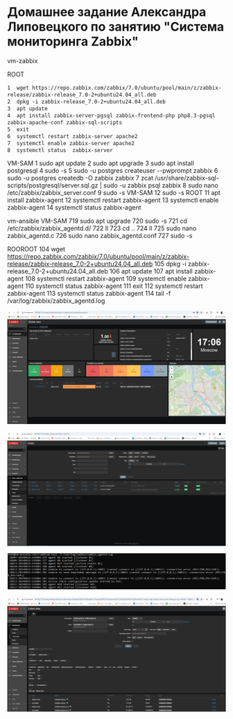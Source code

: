 # Домашнее задание Александра Липовецкого по занятию "Система мониторинга Zabbix"

vm-zabbix

ROOT

    1  wget https://repo.zabbix.com/zabbix/7.0/ubuntu/pool/main/z/zabbix-release/zabbix-release_7.0-2+ubuntu24.04_all.deb
    2  dpkg -i zabbix-release_7.0-2+ubuntu24.04_all.deb
    3  apt update
    4  apt install zabbix-server-pgsql zabbix-frontend-php php8.3-pgsql zabbix-apache-conf zabbix-sql-scripts
    5  exit
    6  systemctl restart zabbix-server apache2
    7  systemctl enable zabbix-server apache2
    8  systemctl status  zabbix-server

VM-SAM
    1  sudo apt update
    2  sudo apt upgrade
    3  sudo apt install postgresql
    4  sudo -s
5  sudo -u postgres createuser --pwprompt zabbix
6  sudo -u postgres createdb -O zabbix zabbix
7  zcat /usr/share/zabbix-sql-scripts/postgresql/server.sql.gz | sudo -u zabbix psql zabbix
8  sudo nano /etc/zabbix/zabbix_server.conf
9  sudo -s
VM-SAM
12 sudo -s
ROOT
11  apt install zabbix-agent
12  systemctl restart zabbix-agent
13  systemctl enable zabbix-agent
14  systemctl status zabbix-agent

vm-ansible
VM-SAM
719  sudo apt upgrade
720  sudo -s
721  cd /etc/zabbix/zabbix_agentd.d/
722  ll
723  cd ..
724  ll
725  sudo nano zabbix_agentd.c
726  sudo nano zabbix_agentd.conf
727  sudo -s

ROOROOT
104  wget https://repo.zabbix.com/zabbix/7.0/ubuntu/pool/main/z/zabbix-release/zabbix-release_7.0-2+ubuntu24.04_all.deb
105  dpkg -i zabbix-release_7.0-2+ubuntu24.04_all.deb
106  apt update
107  apt install zabbix-agent
108  systemctl restart zabbix-agent
109  systemctl enable zabbix-agent
110  systemctl status zabbix-agent
111  exit
112  systemctl restart zabbix-agent
113  systemctl status zabbix-agent
114  tail -f /var/log/zabbix/zabbix_agentd.log

![Авторизация в админке](https://github.com/AleksandrLipovetskiy/zabbix_hw/blob/main/Авторизация_в_админке.png)

![Configuration > Hosts](https://github.com/AleksandrLipovetskiy/zabbix_hw/blob/main/Configuration_Hosts.png)

![Лог zabbix agent](https://github.com/AleksandrLipovetskiy/zabbix_hw/blob/main/Log_zabbix_agent.png)

![Monitoring > Latest data](https://github.com/AleksandrLipovetskiy/zabbix_hw/blob/main/Monitoring_Latest_data.png)






  
